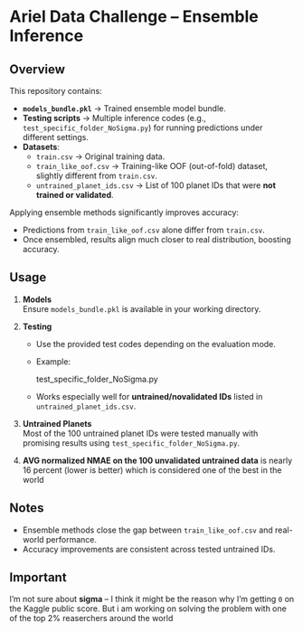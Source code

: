 # Ariel Data Challenge – Ensemble Inference

## Overview
This repository contains:
- **`models_bundle.pkl`** → Trained ensemble model bundle.  
- **Testing scripts** → Multiple inference codes (e.g., `test_specific_folder_NoSigma.py`) for running predictions under different settings.  
- **Datasets**:  
  - `train.csv` → Original training data.  
  - `train_like_oof.csv` → Training-like OOF (out-of-fold) dataset, slightly different from `train.csv`.  
  - `untrained_planet_ids.csv` → List of 100 planet IDs that were **not trained or validated**.  

Applying ensemble methods significantly improves accuracy:  
- Predictions from `train_like_oof.csv` alone differ from `train.csv`.  
- Once ensembled, results align much closer to real distribution, boosting accuracy.

## Usage
1. **Models**  
   Ensure `models_bundle.pkl` is available in your working directory.  

2. **Testing**  
   - Use the provided test codes depending on the evaluation mode.  
   - Example:  
     
     test_specific_folder_NoSigma.py 
    
   - Works especially well for **untrained/novalidated IDs** listed in `untrained_planet_ids.csv`.

3. **Untrained Planets**  
   Most of the 100 untrained planet IDs were tested manually with promising results using `test_specific_folder_NoSigma.py`.

4. **AVG normalized NMAE on the 100 unvalidated untrained data**
    is nearly 16 percent (lower is better) which is considered one of the best in the world 

## Notes
- Ensemble methods close the gap between `train_like_oof.csv` and real-world performance.  
- Accuracy improvements are consistent across tested untrained IDs.  

## Important
I’m not sure about **sigma** – I think it might be the reason why I’m getting `0` on the Kaggle public score.
But i am working on solving the problem with one of the top 2% reaserchers around the world
